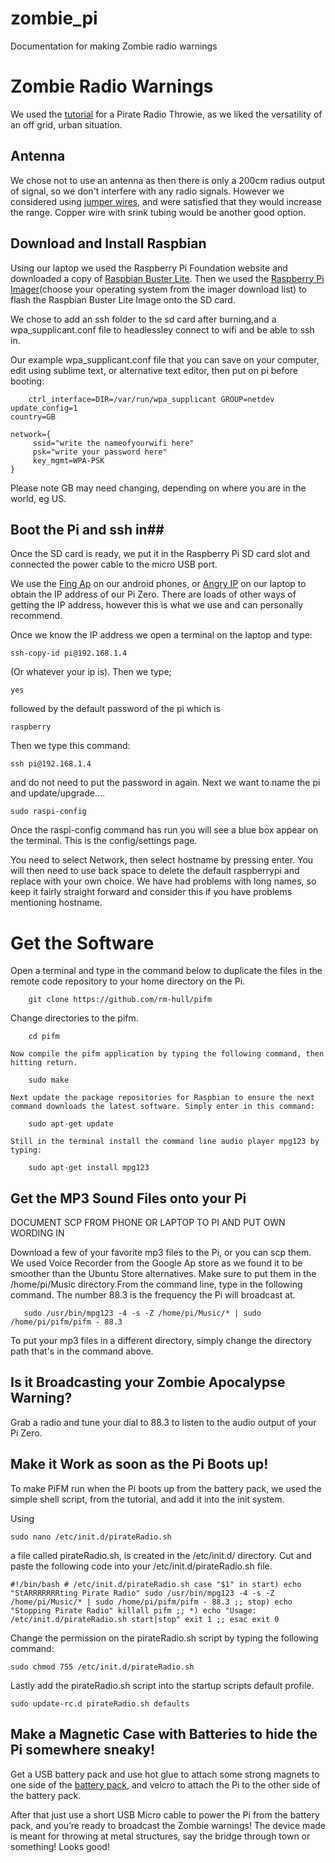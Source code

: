 # zombie_pi
Documentation for making Zombie radio warnings
# Zombie Radio Warnings #

We used the [tutorial](https://makezine.com/projects/pirate-radio-throwies/) for a Pirate Radio Throwie, as we liked the versatility of an off grid, urban situation.

## Antenna ##

We chose not to use an antenna as then there is only a 200cm radius output of signal, so we don't interfere with any radio signals. However we considered using [jumper wires](https://thepihut.com/products/jumper-wires-9-f-f-10-pack), and were satisfied that they would increase the range. Copper wire with srink tubing would be another good option.

## Download and Install Raspbian ##

Using our laptop we used the Raspberry Pi Foundation website and downloaded a copy of [Raspbian Buster Lite](https://www.raspberrypi.org/downloads/raspbian/). Then we used the [Raspberry Pi Imager](https://www.raspberrypi.org/downloads/)(choose your operating system from the imager download list) to flash the Raspbian Buster Lite Image onto the SD card. 

We chose to add an ssh folder to the sd card after burning,and a wpa_supplicant.conf file to headlessley connect to wifi and be able to ssh in.

Our example wpa_supplicant.conf file that you can save on your computer, edit using sublime text, or alternative text editor, then put on pi before booting:

```
    ctrl_interface=DIR=/var/run/wpa_supplicant GROUP=netdev
update_config=1
country=GB

network={
     ssid="write the nameofyourwifi here"
     psk="write your password here"
     key_mgmt=WPA-PSK
}
```

Please note GB may need changing, depending on where you are in the world, eg US.

## Boot the Pi and ssh in##

Once the SD card is ready, we put it in the Raspberry Pi SD card slot and connected the power cable to the micro USB port. 

We use the [Fing Ap](https://play.google.com/store/apps/details?id=com.overlook.android.fing&hl=en_GB) on our android phones, or [Angry IP](https://angryip.org/download/#linux) on our laptop to obtain the IP address of our Pi Zero. There are loads of other ways of getting the IP address, however this is what we use and can personally recommend.

Once we know the IP address we open a terminal on the laptop and type:
```
ssh-copy-id pi@192.168.1.4 
```
(Or whatever your ip is). Then we type;
```
yes
```
followed by the default password of the pi which is 
```
raspberry
```
Then we type this command: 
```
ssh pi@192.168.1.4
```
and do not need to put the password in again. Next we want to name the pi and update/upgrade....

```
sudo raspi-config 
```
Once the raspi-config command has run you will see a blue box appear on the terminal. This is the config/settings page.

You need to select Network, then select hostname by pressing enter. You will then need to use back space to delete the default raspberrypi and replace with your own choice. We have had problems with long names, so keep it fairly straight forward and consider this if you have problems mentioning hostname.

# Get the Software #

Open a terminal and type in the command below to duplicate the files in the remote code repository to your home directory on the Pi. 
```
    git clone https://github.com/rm-hull/pifm
```
Change directories to the pifm. 
```
    cd pifm
```
    Now compile the pifm application by typing the following command, then hitting return. 
```
    sudo make
```
    Next update the package repositories for Raspbian to ensure the next command downloads the latest software. Simply enter in this command: 
```
    sudo apt-get update
```
    Still in the terminal install the command line audio player mpg123 by typing: 
```
    sudo apt-get install mpg123
```

## Get the MP3 Sound Files onto your Pi ##

DOCUMENT SCP FROM PHONE OR LAPTOP TO PI AND PUT OWN WORDING IN

Download a few of your favorite mp3 files to the Pi, or you can scp them. We used Voice Recorder from the Google Ap store as we found it to be smoother than the Ubuntu Store alternatives. Make sure to put them in the /home/pi/Music directory.From the command line, type in the following command. The number 88.3 is the frequency the Pi will broadcast at. 
```
   sudo /usr/bin/mpg123 -4 -s -Z /home/pi/Music/* | sudo /home/pi/pifm/pifm - 88.3
```
To put your mp3 files in a different directory, simply change the directory path that's in the command above. 

## Is it Broadcasting your Zombie Apocalypse Warning? ##

Grab a radio and tune your dial to 88.3 to listen to the audio output of your Pi Zero.

## Make it Work as soon as the Pi Boots up! ##

To make PiFM run when the Pi boots up from the battery pack, we used the simple shell script, from the tutorial, and add it into the init system.

Using 
```
sudo nano /etc/init.d/pirateRadio.sh
```
a file called pirateRadio.sh, is created in the /etc/init.d/ directory.
Cut and paste the following code into your /etc/init.d/pirateRadio.sh file. 
```
#!/bin/bash # /etc/init.d/pirateRadio.sh case "$1" in start) echo "StARRRRRRRting Pirate Radio" sudo /usr/bin/mpg123 -4 -s -Z /home/pi/Music/* | sudo /home/pi/pifm/pifm - 88.3 ;; stop) echo "Stopping Pirate Radio" killall pifm ;; *) echo "Usage: /etc/init.d/pirateRadio.sh start|stop" exit 1 ;; esac exit 0
```
Change the permission on the pirateRadio.sh script by typing the following command: 
```
sudo chmod 755 /etc/init.d/pirateRadio.sh
```
Lastly add the pirateRadio.sh script into the startup scripts default profile. 
```
sudo update-rc.d pirateRadio.sh defaults 
```

## Make a Magnetic Case with Batteries to hide the Pi somewhere sneaky! ##

Get a USB battery pack and use hot glue to attach some strong magnets to one side of the [battery pack](https://www.ebay.co.uk/itm/USB-4-AA-Battery-Emergency-Charger-Power-Bank-Case-For-Cell-Phone/293435543643?hash=item44521f105b:g:tNcAAOSwffReJpIi), and velcro to attach the Pi to the other side of the battery pack.

After that just use a short USB Micro cable to power the Pi from the battery pack, and you’re ready to broadcast the Zombie warnings! The device made is meant for throwing at metal structures, say the bridge through town or something! Looks good!

